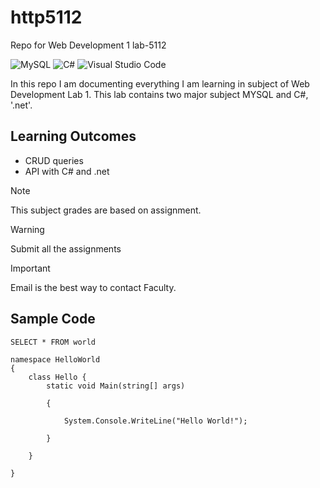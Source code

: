 # http5112
Repo for Web Development 1 lab-5112 

![MySQL](https://img.shields.io/badge/mysql-%2300f.svg?style=for-the-badge&logo=mysql&logoColor=white)
![C#](https://img.shields.io/badge/c%23-%23239120.svg?style=for-the-badge&logo=c-sharp&logoColor=white)
![Visual Studio Code](https://img.shields.io/badge/Visual%20Studio%20Code-0078d7.svg?style=for-the-badge&logo=visual-studio-code&logoColor=white)


In this repo I am documenting everything I am learning in subject of Web Development Lab 1. This lab contains two major subject MYSQL and C#, '.net'.

## Learning Outcomes 
- CRUD queries
- API with C# and .net

> [!Note]
This subject grades are based on assignment.

> [!Warning]
Submit all the assignments

> [!Important]
Email is the best way to contact Faculty.

## Sample Code

`SELECT * FROM world`


```
namespace HelloWorld
{
    class Hello { 
        static void Main(string[] args)
        
        {
        
            System.Console.WriteLine("Hello World!");
            
        }
        
    }
    
}
```

